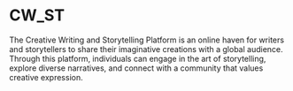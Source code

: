 # CW_ST
The Creative Writing and Storytelling Platform is an online haven for writers and storytellers to share their imaginative creations with a global audience. Through this platform, individuals can engage in the art of storytelling, explore diverse narratives, and connect with a community that values creative expression.
